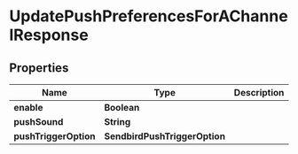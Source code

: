 

# UpdatePushPreferencesForAChannelResponse


## Properties

| Name | Type | Description | Notes |
|------------ | ------------- | ------------- | -------------|
|**enable** | **Boolean** |  |  [optional] |
|**pushSound** | **String** |  |  [optional] |
|**pushTriggerOption** | **SendbirdPushTriggerOption** |  |  [optional] |



